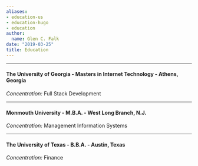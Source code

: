 ```yaml
---
aliases:
- education-us
- education-hugo
- education
author:
  name: Glen C. Falk
date: "2019-03-25"
title: Education
---
```


---

#### The University of Georgia - Masters in Internet Technology - Athens, Georgia

*Concentration:*  Full Stack Development

---

#### Monmouth University - M.B.A. - West Long Branch, N.J.

*Concentration:*  Management Information Systems

---

#### The University of Texas - B.B.A. - Austin, Texas

*Concentration:*  Finance